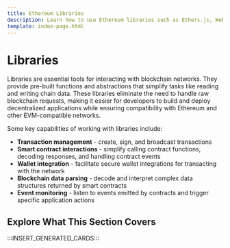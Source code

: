 ```yaml
---
title: Ethereum Libraries
description: Learn how to use Ethereum libraries such as Ethers.js, Web3.js, or Web3.py to send transactions or deploy contracts on your Tanssi EVM appchain.
template: index-page.html
---
```


# Libraries

Libraries are essential tools for interacting with blockchain networks. They provide pre-built functions and abstractions that simplify tasks like reading and writing chain data. These libraries eliminate the need to handle raw blockchain requests, making it easier for developers to build and deploy decentralized applications while ensuring compatibility with Ethereum and other EVM-compatible networks.

Some key capabilities of working with libraries include:

- **Transaction management** - create, sign, and broadcast transactions
- **Smart contract interactions** - simplify calling contract functions, decoding responses, and handling contract events
- **Wallet integration** - facilitate secure wallet integrations for transacting with the network
- **Blockchain data parsing** - decode and interpret complex data structures returned by smart contracts
- **Event monitoring** - listen to events emitted by contracts and trigger specific application actions

## Explore What This Section Covers

:::INSERT_GENERATED_CARDS:::
